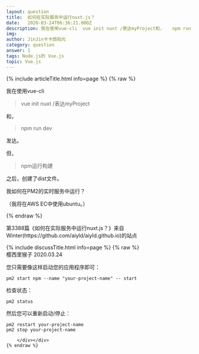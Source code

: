 ```yaml
---
layout: question
title:  如何在实际服务中运行nuxt.js？
date:   2020-03-24T06:36:21.000Z
description: 我在使用vue-cli  vue init nuxt /表达myProject和，   npm run dev发达。但，...
img: 
author: JinJin卡卡西阳光
category: question
answer: 1
tags: Node.js的 Vue.js
topic: Vue.js
---
```

<div class="article-root">
  <div class="article">
    {% include articleTitle.html info=page %}
    {% raw %}
    <div class="article-content"><p><font style="vertical-align: inherit;"><font style="vertical-align: inherit;">我在使用vue-cli</font></font></p>

<blockquote>
  <p><font style="vertical-align: inherit;"><font style="vertical-align: inherit;">vue init nuxt /表达myProject</font></font></p>
</blockquote>

<p><font style="vertical-align: inherit;"><font style="vertical-align: inherit;">和， </font></font></p>

<blockquote>
  <p><font style="vertical-align: inherit;"><font style="vertical-align: inherit;">npm run dev</font></font></p>
</blockquote>

<p><font style="vertical-align: inherit;"><font style="vertical-align: inherit;">发达。</font></font></p>

<p><font style="vertical-align: inherit;"><font style="vertical-align: inherit;">但，</font></font></p>

<blockquote>
  <p><font style="vertical-align: inherit;"><font style="vertical-align: inherit;">npm运行构建</font></font></p>
</blockquote>

<p><font style="vertical-align: inherit;"><font style="vertical-align: inherit;">之后，创建了dist文件。</font></font></p>

<p><font style="vertical-align: inherit;"><font style="vertical-align: inherit;">我如何在PM2的实时服务中运行？</font></font></p>

<p><font style="vertical-align: inherit;"><font style="vertical-align: inherit;">（我将在AWS EC中使用ubuntu。）</font></font></p></div>
    {% endraw %}
  </div>
  <p class="winter_mark">第3388篇《如何在实际服务中运行nuxt.js？》来自Winter(https://github.com/aiyld/aiyld.github.io)的站点</p>
  <div class="discuss-wrapper">
    {% include discussTitle.html info=page %}
    {% raw %}
    <div class="discuss-item">
        <div class="discuss-parent">
          <div class="discuss-meta">
            <span class="discuss-user">樱西里猴子</span>
            <span class="discuss-time">2020.03.24</span>
          </div>
          <div class="discuss-comment"><p><font style="vertical-align: inherit;"><font style="vertical-align: inherit;">您只需要像这样启动您的应用程序即可：</font></font></p>

<pre><code>pm2 start npm --name "your-project-name" -- start
</code></pre>

<p><font style="vertical-align: inherit;"><font style="vertical-align: inherit;">检查状态：</font></font></p>

<pre><code>pm2 status
</code></pre>

<p><font style="vertical-align: inherit;"><font style="vertical-align: inherit;">然后您可以重新启动/停止：</font></font></p>

<pre><code>pm2 restart your-project-name<font></font>
pm2 stop your-project-name<font></font>
</code></pre></div>
        </div></div>
    {% endraw %}
  </div>
<div>
